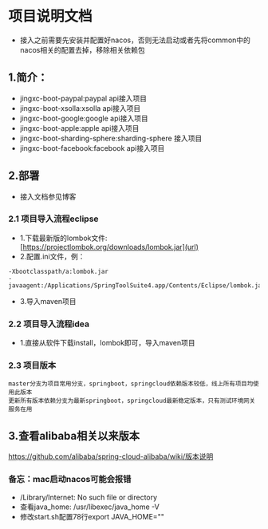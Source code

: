 # 项目说明文档

- 接入之前需要先安装并配置好nacos，否则无法启动或者先将common中的nacos相关的配置去掉，移除相关依赖包

## 1.简介：

* jingxc-boot-paypal:paypal api接入项目
* jingxc-boot-xsolla:xsolla api接入项目
* jingxc-boot-google:google api接入项目
* jingxc-boot-apple:apple api接入项目
* jingxc-boot-sharding-sphere:sharding-sphere 接入项目
* jingxc-boot-facebook:facebook api接入项目

## 2.部署

- 接入文档参见博客

### 2.1 项目导入流程eclipse

- 1.下载最新版的lombok文件: [https://projectlombok.org/downloads/lombok.jar](url)
- 2.配置.ini文件，例：

```
-Xbootclasspath/a:lombok.jar
-javaagent:/Applications/SpringToolSuite4.app/Contents/Eclipse/lombok.jar
```

- 3.导入maven项目

### 2.2 项目导入流程idea

- 1.直接从软件下载install，lombok即可，导入maven项目

### 2.3 项目版本

	master分支为项目常用分支，springboot，springcloud依赖版本较低，线上所有项目均使用此版本
	更新所有版本依赖分支为最新springboot，springcloud最新稳定版本，只有测试环境网关服务在用

## 3.查看alibaba相关以来版本

https://github.com/alibaba/spring-cloud-alibaba/wiki/版本说明

### 备忘：mac启动nacos可能会报错

* /Library/Internet: No such file or directory
* 查看java_home: /usr/libexec/java_home -V
* 修改start.sh配置78行export JAVA_HOME=""